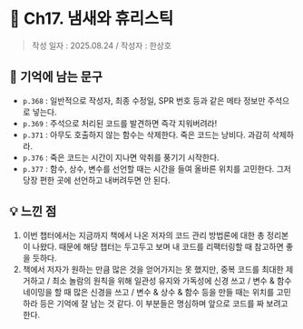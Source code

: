 # 🔖 Ch17. 냄새와 휴리스틱

> 작성 일자 : 2025.08.24 / 작성자 : 한상호

## 💫 기억에 남는 문구

- `p.368` : 일반적으로 작성자, 최종 수정일, SPR 번호 등과 같은 메타 정보만 주석으로 넣는다.
- `p.369` : 주석으로 처리된 코드를 발견하면 즉각 지워버려라!
- `p.371` : 아무도 호출하지 않는 함수는 삭제한다. 죽은 코드는 낭비다. 과감히 삭제하라.
- `p.376` : 죽은 코드는 시간이 지나면 악취를 풍기기 시작한다.
- `p.377` : 함수, 상수, 변수를 선언할 때는 시간을 들여 올바른 위치를 고민한다. 그저 당장 편한 곳에 선언하고 내버려두면 안 된다.

## 💡 느낀 점

1. 이번 챕터에서는 지금까지 책에서 나온 저자의 코드 관리 방법론에 대한 총 정리본이 나왔다. 때문에 해당 챕터는 두고두고 보며 내 코드를 리팩터링할 때 참고하면 좋을 듯하다.
2. 책에서 저자가 원하는 만큼 많은 것을 얻어가지는 못 했지만, 중복 코드를 최대한 제거하고 / 최소 놀람의 원칙을 위해 일관성 유지와 가독성에 신경 쓰고 / 변수 & 함수 네이밍을 할 때 많은 신경을 쓰고 / 변수 & 상수 & 함수 등을 만들 때는 위치를 고민하라 등은 기억에 잘 남는 것 같다. 이 부분들은 명심하며 앞으로 코드를 짜 보려고 한다. 
